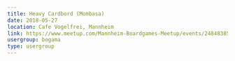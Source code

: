 ```yaml
---
title: Heavy Cardbord (Mombasa)
date: 2018-05-27
location: Cafe Vogelfrei, Mannheim
link: https://www.meetup.com/Mannheim-Boardgames-Meetup/events/248483859/
usergroup: bogama
type: usergroup
---
```

